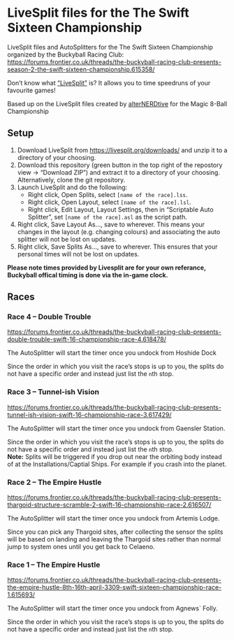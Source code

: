 # LiveSplit files for the The Swift Sixteen Championship

LiveSplit files and AutoSplitters for the The Swift Sixteen Championship organized by the Buckyball Racing Club: <https://forums.frontier.co.uk/threads/the-buckyball-racing-club-presents-season-2-the-swift-sixteen-championship.615358/>

Don’t know what [“LiveSplit”](https://livesplit.org) is? It allows you to time speedruns of your favourite games!

Based up on the LiveSplit files created by [alterNERDtive](https://github.com/alterNERDtive/LiveSplit-Elite-Magic-8-Ball-Championship) for the Magic 8-Ball Championship 

## Setup

1. Download LiveSplit from <https://livesplit.org/downloads/> and unzip it to a directory of your choosing.
2. Download this repository (green button in the top right of the repostory view → “Download ZIP”) and extract it to a directory of your choosing. Alternatively, clone the git repository.
3. Launch LiveSplit and do the following:
   - Right click, Open Splits, select `[name of the race].lss`.
   - Right click, Open Layout, select `[name of the race].lsl`.
   - Right click, Edit Layout, Layout Settings, then in “Scriptable Auto Splitter”, set `[name of the race].asl` as the script path.
4. Right click, Save Layout As…, save to wherever. This means your changes in the layout (e.g. changing colours) and associating the auto splitter will not be lost on updates.
5. Right click, Save Splits As…, save to wherever. This ensures that your personal times will not be lost on updates.

**Please note times provided by Livesplit are for your own referance, Buckyball offical timing is done via the in-game clock.**


## Races

### Race 4 – Double Trouble

<https://forums.frontier.co.uk/threads/the-buckyball-racing-club-presents-double-trouble-swift-16-championship-race-4.618478/>

The AutoSplitter will start the timer once you undock from Hoshide Dock 

Since the order in which you visit the race’s stops is up to you, the splits do not have a specific order and instead just list the `n`th stop.

### Race 3 – Tunnel-ish Vision

<https://forums.frontier.co.uk/threads/the-buckyball-racing-club-presents-tunnel-ish-vision-swift-16-championship-race-3.617429/>

The AutoSplitter will start the timer once you undock from Gaensler Station. 

Since the order in which you visit the race’s stops is up to you, the splits do not have a specific order and instead just list the `n`th stop.  
**Note:** Splits will be triggered if you drop out near the orbiting body instead of at the Installations/Captial Ships. For example if you crash into the planet.

### Race 2 – The Empire Hustle

<https://forums.frontier.co.uk/threads/the-buckyball-racing-club-presents-thargoid-structure-scramble-2-swift-16-championship-race-2.616507/>

The AutoSplitter will start the timer once you undock from Artemis Lodge.

Since you can pick any Thargoid sites, after collecting the sensor the splits will be based on landing and leaving the Thargoid sites rather than normal jump to system ones until you get back to Celaeno.


### Race 1 – The Empire Hustle

<https://forums.frontier.co.uk/threads/the-buckyball-racing-club-presents-the-empire-hustle-8th-16th-april-3309-swift-sixteen-championship-race-1.615693/>

The AutoSplitter will start the timer once you undock from Agnews` Folly. 

Since the order in which you visit the race’s stops is up to you, the splits do not have a specific order and instead just list the `n`th stop.



